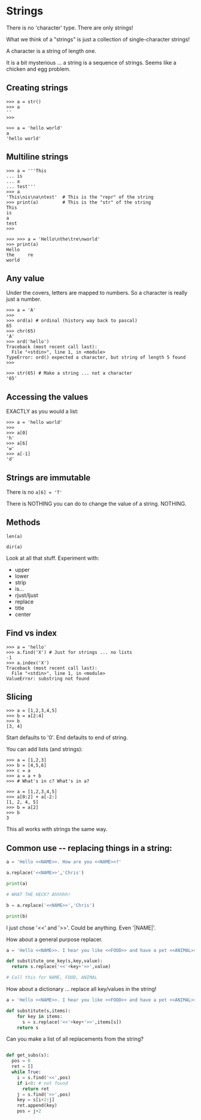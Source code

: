 # Strings

There is no 'character' type. There are only strings!

What we think of a "strings" is just a collection of single-character strings!

A character is a string of length one.

It is a bit mysterious ... a string is a sequence of strings. Seems like a chicken and egg problem.

## Creating strings

```
>>> a = str()
>>> a
''
>>>

>>> a = 'hello world'
a
'hello world'
```

## Multiline strings

```
>>> a = '''This
... is
... a
... test'''
>>> a
'This\nis\na\ntest'  # This is the "repr" of the string
>>> print(a)         # This is the "str" of the string
This
is
a
test
>>>

>>> >>> a = 'Hello\nthe\tre\nworld'
>>> print(a)
Hello
the     re
world
```

## Any value

Under the covers, letters are mapped to numbers. So a character is really just a number.

```
>>> a = 'A'
>>>
>>> ord(a) # ordinal (history way back to pascal)
65
>>> chr(65)
'A'
>>> ord('hello')
Traceback (most recent call last):
  File "<stdin>", line 1, in <module>
TypeError: ord() expected a character, but string of length 5 found
>>>

>>> str(65) # Make a string ... not a character
'65'
```

## Accessing the values

EXACTLY as you would a list:

```
>>> a = 'hello world'
>>>
>>> a[0]
'h'
>>> a[6]
'w'
>>> a[-1]
'd'
```

## Strings are immutable

There is no `a[6] = 'T'`

There is NOTHING you can do to change the value of a string. NOTHING.

## Methods

```
len(a)

dir(a)
```

Look at all that stuff. Experiment with:
  - upper
  - lower
  - strip
  - is...
  - rjust/ljust
  - replace
  - title
  - center
  
## Find vs index

```
>>> a = 'hello'
>>> a.find('X') # Just for strings ... no lists
-1
>>> a.index('X')
Traceback (most recent call last):
  File "<stdin>", line 1, in <module>
ValueError: substring not found

```
  
## Slicing

```
>>> a = [1,2,3,4,5]
>>> b = a[2:4]
>>> b
[3, 4]
```

Start defaults to '0'. End defaults to end of string.
  
You can add lists (and strings):

```
>>> a = [1,2,3]
>>> b = [4,5,6]
>>> c = a
>>> a = a + b
>>> # What's in c? What's in a?
```

```
>>> a = [1,2,3,4,5]
>>> a[0:2] + a[-2:]
[1, 2, 4, 5]
>>> b = a[2]
>>> b
3
```

This all works with strings the same way.

## Common use -- replacing things in a string:

```python
a = 'Hello <<NAME>>. How are you <<NAME>>?'

a.replace('<<NAME>>','Chris')

print(a)

# WHAT THE HECK? Ahhhhh!

b = a.replace('<<NAME>>','Chris')

print(b)
```

I just chose '<<' and '>>'. Could be anything. Even '|NAME|'.

How about a general purpose replacer.

```python
a = 'Hello <<NAME>>. I hear you like <<FOOD>> and have a pet <<ANIMAL>>'

def substitute_one_key(s,key,value):
  return s.replace('<<'+key+'>>',value)

# Call this for NAME, FOOD, ANIMAL
```

How about a dictionary ... replace all key/values in the string!

```python
a = 'Hello <<NAME>>. I hear you like <<FOOD>> and have a pet <<ANIMAL>>'

def substitute(s,items):
    for key in items:
      s = s.replace('<<'+key+'>>',items[s])
    return s
```

Can you make a list of all replacements from the string?

```python

def get_subs(s):
  pos = 0
  ret = []
  while True:
    i = s.find('<<',pos)
    if i<0: # not found
      return ret
    j = s.find('>>',pos)
    key = s[i+2:j]
    ret.append(key)
    pos = j+2
  
